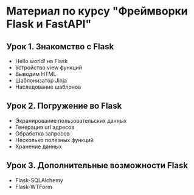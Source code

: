 # Материал по курсу "Фреймворки Flask и FastAPI"
## Урок 1. Знакомство с Flask
* Hello world! на Flask
* Устройство view функций
* Выводим HTML
* Шаблонизатор Jinja 
* Наследование шаблонов 
## Урок 2. Погружение во Flask
* Экранирование пользовательских данных 
* Генерация url адресов 
* Обработка запросов 
* Несколько полезных функций 
* Хранение данных
## Урок 3. Дополнительные возможности Flask
* Flask-SQLAlchemy 
* Flask-WTForm 

